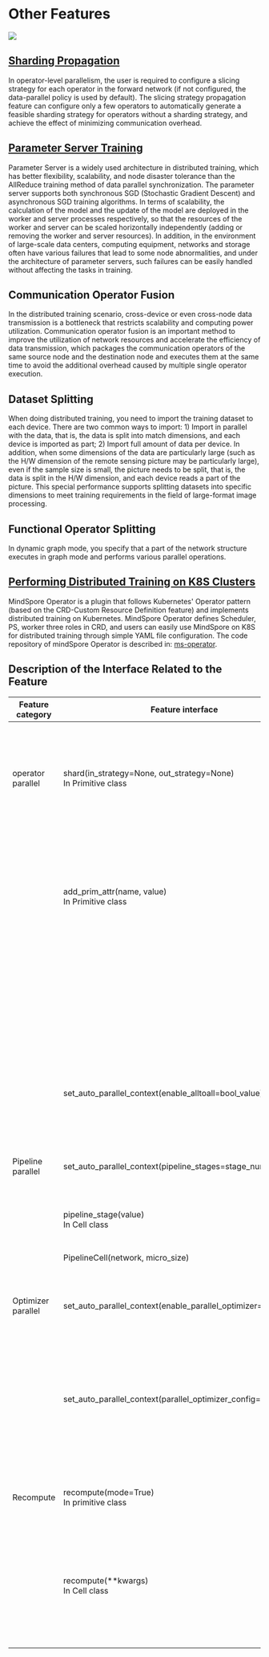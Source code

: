 # Other Features

<a href="https://gitee.com/mindspore/docs/blob/r1.9/tutorials/experts/source_en/parallel/other_features.md" target="_blank"><img src="https://mindspore-website.obs.cn-north-4.myhuaweicloud.com/website-images/r1.9/resource/_static/logo_source_en.png"></a>

## [Sharding Propagation](https://www.mindspore.cn/tutorials/experts/en/r1.9/parallel/sharding_propagation.html)

In operator-level parallelism, the user is required to configure a slicing strategy for each operator in the forward network (if not configured, the data-parallel policy is used by default). The slicing strategy propagation feature can configure only a few operators to automatically generate a feasible sharding strategy for operators without a sharding strategy, and achieve the effect of minimizing communication overhead.

## [Parameter Server Training](https://www.mindspore.cn/tutorials/experts/en/r1.9/parallel/parameter_server_training.html)

Parameter Server is a widely used architecture in distributed training, which has better flexibility, scalability, and node disaster tolerance than the AllReduce training method of data parallel synchronization. The parameter server supports both synchronous SGD (Stochastic Gradient Descent) and asynchronous SGD training algorithms. In terms of scalability, the calculation of the model and the update of the model are deployed in the worker and server processes respectively, so that the resources of the worker and server can be scaled horizontally independently (adding or removing the worker and server resources). In addition, in the environment of large-scale data centers, computing equipment, networks and storage often have various failures that lead to some node abnormalities, and under the architecture of parameter servers, such failures can be easily handled without affecting the tasks in training.

## Communication Operator Fusion

In the distributed training scenario, cross-device or even cross-node data transmission is a bottleneck that restricts scalability and computing power utilization. Communication operator fusion is an important method to improve the utilization of network resources and accelerate the efficiency of data transmission, which packages the communication operators of the same source node and the destination node and executes them at the same time to avoid the additional overhead caused by multiple single operator execution.

## Dataset Splitting

When doing distributed training, you need to import the training dataset to each device. There are two common ways to import: 1) Import in parallel with the data, that is, the data is split into match dimensions, and each device is imported as part; 2) Import full amount of data per device. In addition, when some dimensions of the data are particularly large (such as the H/W dimension of the remote sensing picture may be particularly large), even if the sample size is small, the picture needs to be split, that is, the data is split in the H/W dimension, and each device reads a part of the picture. This special performance supports splitting datasets into specific dimensions to meet training requirements in the field of large-format image processing.

## Functional Operator Splitting

In dynamic graph mode, you specify that a part of the network structure executes in graph mode and performs various parallel operations.

## [Performing Distributed Training on K8S Clusters](https://www.mindspore.cn/tutorials/experts/en/r1.9/parallel/ms_operator.html)

MindSpore Operator is a plugin that follows Kubernetes' Operator pattern (based on the CRD-Custom Resource Definition feature) and implements distributed training on Kubernetes. MindSpore Operator defines Scheduler, PS, worker three roles in CRD, and users can easily use MindSpore on K8S for distributed training through simple YAML file configuration. The code repository of mindSpore Operator is described in: [ms-operator](https://gitee.com/mindspore/ms-operator/).

## Description of the Interface Related to the Feature

| Feature category             | Feature interface                                            | Description                                                  | Function                                                     |
| ---------------------------- | ------------------------------------------------------------ | ------------------------------------------------------------ | ------------------------------------------------------------ |
| operator parallel            | shard(in_strategy=None, out_strategy=None)<br />In Primitive class | Set the sharding strategy of the input and output tensors of the operator (where the sharding strategy of the output tensor only supports some operators, such as Gauther and MatMul.) | Reduce the memory capacity of a single device by slicing the tensor involved in each operator in the network model to complete the large model training/inference. Or use cluster resources to perform distributed computing to reduce the overall execution time. |
|                              | add_prim_attr(name, value)<br />In Primitive class           | Gather Operator:<br />add_prim_attr(“manual_split”, config): Configure a non-uniform sharding strategy for its first input, where config type is tuple, which describes how the first parameter, dimension 0, is split. For example , ( 10 , 20 , 30 , 4 ) means that the 0th dimension of the first input of the operator is tangent into 4 parts , and the shape size of each part is 10 , 20 , 30 , 4, respectively. | In the recommended field, there is a scene where each column of the dataset corresponds to a subtable. In this scenario, using this configuration can reduce traffic and improve overall performance. |
|                              |                                                              | EmbeddingLookUp Operator:<br />add_prim_attr(“primitive_target”, “CPU”): Configure it to execute on the CPU for heterogeneous scenarios. | In the recommended field, there is a particularly large scene of the Embedding Table, in order to save device memory, you can use this configuration to put EmbeddingLookUp on the CPU to execute to complete the training of the recommended large model. |
|                              | set_auto_parallel_context(enable_alltoall=bool_value)        | Indicate whether the AllToAll communication operator is allowed to be generated when communicating, and its value is the bool type, which defaults to False. | AllToAll communication can reduce the amount of communication data and improve communication efficiency, but it requires environmental support. |
| Pipeline parallel            | set_auto_parallel_context(pipeline_stages=stage_num)         | Set the number of pipes in pipeline parallelism, the value of which is a positive integer, and the value range is [1, number of devices]. | Specify the number of stages, limiting the communication domain of the collection communication to the stage, and the point-to-point communication between the stages. |
|                              | pipeline_stage(value)<br />In Cell class                     | Set which stage the Cell executes in.                        | Set which stage the Cell executes in.                        |
|                              | PipelineCell(network, micro_size)                            | Specify the number of MicroSizes for the training network, where the network is the network to be trained and the micro_size is a positive integer. | Specify micro_size can reduce the idle wait time between stages and improve the overall efficiency of pipeline parallel. |
| Optimizer parallel           | set_auto_parallel_context(enable_parallel_optimizer=bool_value) | Indicate whether optimizer parallelism is enabled. Its value is bool type, and the default is False. | Optimizer parallel saves static memory overhead, but increases communication overhead. |
|                              | set_auto_parallel_context(parallel_optimizer_config=config)  | This configuration takes effect only after optimizer parallel is turned on. The config is a dict and supports two key values: <br />gradient_accumulation_shard(bool): If True, the cumulative gradient variable will be sharded on the data parallelism, defaulting to False.<br />parallel_optimizer_threshold(int): This value represents the optimizer sharding threshold in KB (default value is 64KB). When the parameter size does not exceed this value, it will not be split. | gradient_accumulation_shard true saves a portion of the parameter size of static memory, but increases communication overhead. <br />Optimizer sharding thresholds allow smaller shape parameters to be not optimized for splitting to save communication resources. |
| Recompute                    | recompute(mode=True)<br />In primitive class                 | Used to specify whether the operator needs to be recalculated, and its value is bool type, which defaults to True and means that the operator recalculation is enabled. | After enabling operator recalculation, you can reduce the peak of dynamic memory, but increase the overall computation amount. |
|                              | recompute(**kwargs)<br />In Cell class                       | When this interface is called, the operator in this Cell is recalculated.<br />The input parameter has two bool class options:<br />mp_comm_recompute: Whether to enable model parallel communication operator recalculation, and the default is True.<br />parallel_optimizer_comm_recompute: Whether to enable optimizer parallel communication operator recompute, and the default is False. | Enable Cell recompute and configure whether the model parallel communication operator and the optimizer parallel communication operator are recomputed. When the communication operator is recomputed, it consumes communication resources but reduces the peak of dynamic memory. |
